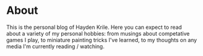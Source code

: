 # About
This is the personal blog of Hayden Krile. Here you can expect to read about a variety of my personal hobbies: from musings about competative games I play, to miniature painting tricks I've learned, to my thoughts on any media I'm currently reading / watching.